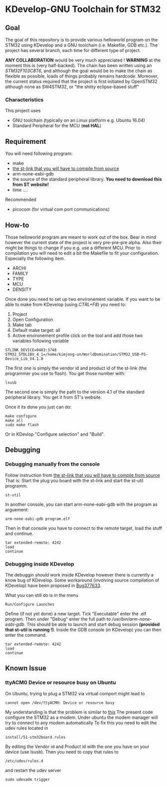 # KDevelop-GNU Toolchain for STM32
## Goal
The goal of this repository is to provide various helloworld program on the STM32 using KDevelop and a GNU toolchain (i.e. Makefile, GDB etc.).
The project has several branch, each time for different type of project.

**ANY COLLABORATION** would be very much appreciated !
**WARNING** at the moment this is (very half-backed). The chain has been written using an *STM32F103C8T6*, and although the goal would be to make the chain as flexible as possible, loads of things probably remains hardcode. Moreover, the current status required that the project is first initiated by OpenSTM32 although none as SW4STM32, or "the shitty eclipse-based stuff" 

### Characteristics
This project uses 
* GNU toolchain (typically on an Linux platform e.g. Ubuntu 16.04)
* Standard Peripheral for the MCU (**not HAL**)

## Requirement 
You will need following program:
* make
* [the st-link that you will have to compile from source](https://github.com/texane/stlink)
* arm-none-eabi-gdb
* the source of the standard peripheral library. **You need to download this from ST website!**
* time ....

Recommended
* picocom (for virtual com port communications)

## How-to 
Those helloworld program are meant to work out of the box. Bear in mind however the current state of the project is very pre-pre-pre alpha. Also their might be things to change if you e.g. use a different MCU.
Prior to compilation you will need to edit a bit the Makefile to fit your configuration. Especially the following item.
* ARCHI
* FAMILY
* TYPE
* MCU
* DENSITY

Once done you need to set up two environement variable. If you want to be able to make from KDevelop (using *CTRL+F8*) you need to:
1. Project
2. Open Configuration
3. Make tab
4. Default make target: all
5. Active environement profile click on the tool and add those two variables following variable

```
STLINK_DEVICE=0483:3748
STM32_STDLIBV_4_1=/home/kimjong-un/WorldDomination/STM32_USB-FS-Device_Lib_V4.1.0
```
The first one is simply the vendor id and product id of the st-link (the programmer you use to flash). You get those number with:
```
lsusb
```
The second one is simply the path to the version 4.1 of the standard peripheral library. You get it from ST's website.

Once it its done you just can do:
```
make configure 
make all
sudo make flash
```
Or in KDevlop "Configure selection" and "Build".
## Debugging 

### Debugging manually from the console
Follow instruction from [the st-link that you will have to compile from source](https://github.com/texane/stlink)
That is:
Start the plug you board with the st-link and start the st-util programm.
```
st-util
```
In another console, you can start arm-none-eabi-gdb with the program as arguement:
```
arm-none-eabi-gdb program.elf
```
Then in that console you have to connect to the remote target, load the stuff and continue.
```
tar extended-remote: 4242 
load 
continue
```
### Debugging inside KDevelop 
The debuggin *should* work inside KDevelop however there is currently a know bug of KDevelop.
Some workaround (involving source compilation of KDevelop) have been proposed in [Bug377633](https://bugs.kde.org/show_bug.cgi?id=377633).

What you can still do is in the menu 
```
Run/Configure Launches
```
Define (if not yet done) a new target. Tick "Executable" enter the .elf program.
Then under "Debug" enter the full path to */usr/bin/arm-none-eabi-gdb*.
This should be able to launch and start debug session **(provided that st-util is running !)**.
Inside the GDB console (in KDevelop) you can then enter the command.
```
tar extended-remote: 4242 
load 
continue
```

## Known Issue 
### ttyACM0 Device or resource busy on Ubuntu
On Ubuntu, trying to plug a STM32 via virtual comport might lead to
```
cannot open /dev/ttyACM0: Device or resource busy
```
My understanding is that the problem is similar to [this](http://starter-kit.nettigo.eu/2015/serial-port-busy-for-avrdude-on-ubuntu-with-arduino-leonardo-eth/)
The present code configure the STM32 as a modem. 
Under ubuntu the modem manager will try to connect to any modem automatically 
To fix this you need to edit the udev rules located in 
```
install/51-stm32board.rules
```
By editing the Vendor id and Product id with the one you have on your device (use lsusb).
Then you need to copy that rules to 
```
/etc/udev/rules.d
```
and restart the udev server
```
sudo udevadm trigger
```
